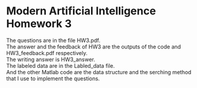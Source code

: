# Modern Artificial Intelligence Homework 3
The questions are in the file HW3.pdf.  
The answer and the feedback of HW3 are the outputs of the code and HW3_feedback.pdf respectively.  
The writing answer is HW3_answer.  
The labeled data are in the Labled_data file.  
And the other Matlab code are the data structure and the serching method that I use to implement the questions.
